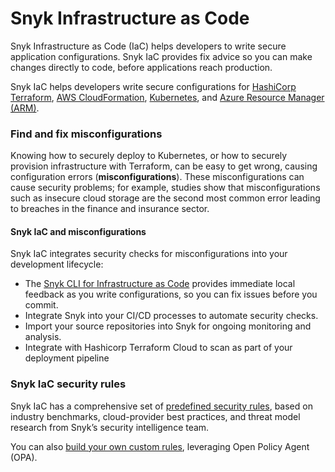 # Snyk Infrastructure as Code

Snyk Infrastructure as Code (IaC) helps developers to write secure application configurations.  Snyk IaC provides fix advice so you can make changes directly to code, before applications reach production.

Snyk IaC helps developers write secure configurations for [HashiCorp Terraform](scan-terraform-files/), [AWS CloudFormation](scan-cloudformation-files/), [Kubernetes](scan-kubernetes-configuration-files/), and [Azure Resource Manager (ARM)](scan-arm-configuration-files.md).&#x20;

### Find and fix misconfigurations

Knowing how to securely deploy to Kubernetes, or how to securely provision infrastructure with Terraform, can be easy to get wrong, causing configuration errors (**misconfigurations**). These misconfigurations can cause security problems; for example, studies show that misconfigurations such as insecure cloud storage are the second most common error leading to breaches in the finance and insurance sector.&#x20;

#### Snyk IaC and misconfigurations

Snyk IaC integrates security checks for misconfigurations into your development lifecycle:

* The [Snyk CLI for Infrastructure as Code](snyk-cli-for-infrastructure-as-code/) provides immediate local feedback as you write configurations, so you can fix issues before you commit.
* Integrate Snyk into your CI/CD processes to automate security checks.
* Import your source repositories into Snyk for ongoing monitoring and analysis.
* Integrate with Hashicorp Terraform Cloud to scan as part of your deployment pipeline

### Snyk IaC security rules

Snyk IaC has a comprehensive set of [predefined security rules](https://snyk.io/security-rules), based on industry benchmarks, cloud-provider best practices, and threat model research from Snyk’s security intelligence team.&#x20;

You can also [build your own custom rules](custom-rules/), leveraging Open Policy Agent (OPA).
